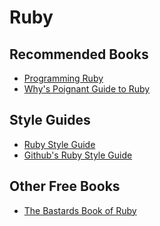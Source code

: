 # Ruby

## Recommended Books

<ul>
  <li><a href="http://pragprog.com/book/ruby/programming-ruby" title="Programming Ruby" target="_blank">Programming Ruby</a></li>
  <li><a href="http://mislav.uniqpath.com/poignant-guide/" title="Why\'s Poignant Guide to Ruby" target="_blank">Why's Poignant Guide to Ruby</a></li>
</ul>


## Style Guides

<ul>
  <li><a href="https://github.com/bbatsov/ruby-style-guide" title="Ruby Style Guide" target="_blank">Ruby Style Guide</a></li>
  <li><a href="https://github.com/styleguide/ruby" title="Github\'s Ruby Style Guide" target="_blank">Github's Ruby Style Guide</a></li>
</ul>


## Other Free Books

<ul>
  <li><a href="http://ruby.bastardsbook.com" title="The Bastards Book of Ruby" target="_blank">The Bastards Book of Ruby</a></li>
</ul>

